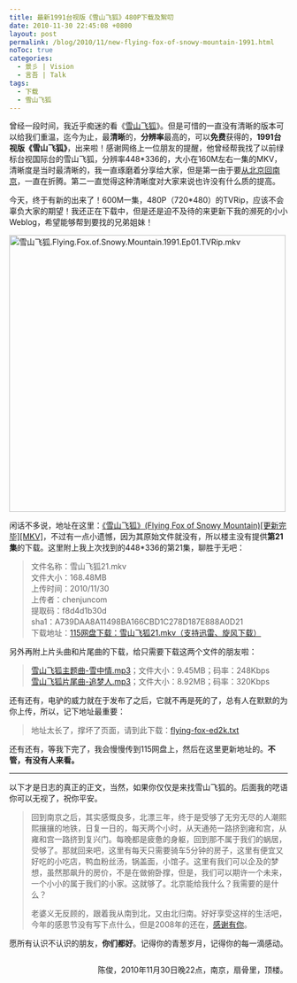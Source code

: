 ```yaml
---
title: 最新1991台视版《雪山飞狐》480P下载及絮叨
date: 2010-11-30 22:45:08 +0800
layout: post
permalink: /blog/2010/11/new-flying-fox-of-snowy-mountain-1991.html
noToc: true
categories:
  - 景彡 | Vision
  - 言吾 | Talk
tags:
  - 下载
  - 雪山飞狐
---
```

曾经一段时间，我近乎痴迷的看《[雪山飞狐][1]》。但是可惜的一直没有清晰的版本可以给我们重温，迄今为止，最**清晰**的，**分辨率**最高的，可以**免费**获得的，**1991台视版《雪山飞狐》**，出来啦！感谢网络上一位朋友的提醒，他曾经帮我找了以前绿标台视国际台的雪山飞狐，分辨率448*336的，大小在160M左右一集的MKV，清晰度是当时最清晰的，我一直琢磨着分享给大家，但是第一由于要[从北京回南京][2]，一直在折腾。第二一直觉得这种清晰度对大家来说也许没有什么质的提高。

今天，终于有新的出来了！600M一集，480P（720*480）的TVRip，应该不会辜负大家的期望！我还正在下载中，但是还是迫不及待的来更新下我的濒死的小小Weblog，希望能够帮到要找的兄弟姐妹！

<img style="background-image: none; border-right-width: 0px; padding-left: 0px; padding-right: 0px; display: inline; border-top-width: 0px; border-bottom-width: 0px; border-left-width: 0px; padding-top: 0px" title="雪山飞狐.Flying.Fox.of.Snowy.Mountain.1991.Ep01.TVRip.mkv" border="0" alt="雪山飞狐.Flying.Fox.of.Snowy.Mountain.1991.Ep01.TVRip.mkv" src="{{ site.JB.STATIC_PATH }}/images/Flying.Fox.of.Snowy.Mountain.1991.Ep01.TVRip.mkv.jpg" width="500"/>

闲话不多说，地址在这里：<a title="http://www.verycd.com/topics/2852020/" href="http://www.verycd.com/topics/2852020/">《雪山飞狐》(Flying Fox of Snowy Mountain)[更新完毕][MKV]</a>，不过有一点小遗憾，因为其原始文件就没有，所以楼主没有提供**第21集**的下载。这里附上我上次找到的448*336的第21集，聊胜于无吧：

> 文件名称：雪山飞狐21.mkv   
> 文件大小：168.48MB   
> 上传时间：2010/11/30   
> 上传者：chenjuncom   
> 提取码：f8d4d1b30d   
> sha1：A739DAA8A11498BA166CBD1C278D187E888A0D21   
> 下载地址：<a href="http://u.115.com/file/f8d4d1b30d">115网盘下载：雪山飞狐21.mkv（支持迅雷、旋风下载）</a> 

另外再附上片头曲和片尾曲的下载，给只需要下载这两个文件的朋友啦：

> [雪山飞狐主题曲-雪中情.mp3][3]；文件大小：9.45MB；码率：248Kbps   
> [雪山飞狐片尾曲-追梦人.mp3][4]；文件大小：8.92MB；码率：320Kbps 

还有还有，电驴的威力就在于发布了之后，它就不再是死的了，总有人在默默的为你上传，所以，记下地址最重要：

> 地址太长了，撑坏了页面，请到此下载：<a title="雪山飞狐ED2K地址" href="{{ site.JB.STATIC_PATH }}/files/flying-fox-ed2k.txt">flying-fox-ed2k.txt</a>

还有还有，等我下完了，我会慢慢传到115网盘上，然后在这里更新地址的。**不管，有没有人来看。**

<!--more-->

* * *

以下才是日志的真正的正文，当然，如果你仅仅是来找雪山飞狐的。后面我的呓语你可以无视了，祝你平安。

> 回到南京之后，其实感慨良多，北漂三年，终于是受够了无穷无尽的人潮熙熙攘攘的地铁，日复一日的，每天两个小时，从天通苑一路挤到雍和宫，从雍和宫一路挤到复兴门。每晚都是疲惫的身躯，回到那不属于我们的蜗居，受够了。那就回来吧，这里有每天只需要骑车5分钟的房子，这里有便宜又好吃的小吃店，鸭血粉丝汤，锅盖面，小馆子。这里有我们可以企及的梦想，虽然那飙升的房价，不是在做俯卧撑，但是，我们可以期许一个未来，一个小小的属于我们的小家。这就够了。北京能给我什么？我需要的是什么？
> 
> 老婆义无反顾的，跟着我从南到北，又由北归南。好好享受这样的生活吧，今年的感恩节没有写下点什么，但是2008年的还在，[感谢有你][5]。

愿所有认识不认识的朋友，**你们都好**。记得你的青葱岁月，记得你的每一滴感动。

<p style="float: right">
  陈俊，2010年11月30日晚22点，南京，扇骨里，顶楼。
</p>


 [1]: http://chenjun.com/blog/2004/10/xue-shan-fei-hu-gong-ci-en.html "《雪山飞狐》孟飞`龚慈恩`伍宇娟"
 [2]: http://chenjun.com/blog/2010/06/chenjun-com-reborn-and-zheteng.html
 [3]: http://u.115.com/file/f840182f0d
 [4]: http://u.115.com/file/f829d6d410
 [5]: http://chenjun.com/blog/2008/11/thanksgiving.html